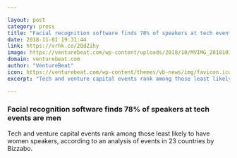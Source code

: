 ```yaml
---

layout: post
category: press
title: "Facial recognition software finds 78% of speakers at tech events are men"
date: 2018-11-01 19:31:44
link: https://vrhk.co/2QdZihy
image: https://venturebeat.com/wp-content/uploads/2018/10/MVIMG_20181011_165029.jpg?fit=4032%2C3024&strip=all
domain: venturebeat.com
author: "VentureBeat"
icon: https://venturebeat.com/wp-content/themes/vb-news/img/favicon.ico
excerpt: "Tech and venture capital events rank among those least likely to have women speakers, according to an analysis of events in 23 countries by Bizzabo."

---
```


### Facial recognition software finds 78% of speakers at tech events are men

Tech and venture capital events rank among those least likely to have women speakers, according to an analysis of events in 23 countries by Bizzabo.